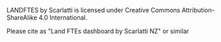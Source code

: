 LANDFTES by Scarlatti is licensed under Creative Commons Attribution-ShareAlike 4.0 International.

Please cite as "Land FTEs dashboard by Scarlatti NZ" or similar
